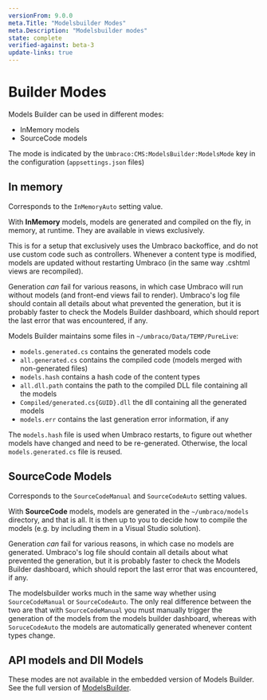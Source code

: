 ```yaml
---
versionFrom: 9.0.0
meta.Title: "Modelsbuilder Modes"
meta.Description: "Modelsbuilder modes"
state: complete
verified-against: beta-3
update-links: true
---
```


# Builder Modes

Models Builder can be used in different modes:

* InMemory models
* SourceCode models

The mode is indicated by the `Umbraco:CMS:ModelsBuilder:ModelsMode` key in the configuration (`appsettings.json` files) 

## In memory

Corresponds to the `InMemoryAuto` setting value.

With **InMemory** models, models are generated and compiled on the fly, in memory, at runtime. They are available in views exclusively. 

This is for a setup that exclusively uses the Umbraco backoffice, and do not use custom code such as controllers. Whenever a content type is modified, models are updated without restarting Umbraco (in the same way .cshtml views are recompiled).

Generation *can* fail for various reasons, in which case Umbraco will run without models (and front-end views fail to render). Umbraco's log file should contain all details about what prevented the generation, but it is probably faster to check the Models Builder dashboard, which should report the last error that was encountered, if any.

Models Builder maintains some files in `~/umbraco/Data/TEMP/PureLive`:

* `models.generated.cs` contains the generated models code
* `all.generated.cs` contains the compiled code (models merged with non-generated files)
* `models.hash` contains a hash code of the content types
* `all.dll.path` contains the path to the compiled DLL file containing all the models
* `Compiled/generated.cs{GUID}.dll` the dll containing all the generated models
* `models.err` contains the last generation error information, if any

The `models.hash` file is used when Umbraco restarts, to figure out whether models have changed and need to be re-generated. Otherwise, the local `models.generated.cs` file is reused.

## SourceCode Models

Corresponds to the `SourceCodeManual` and `SourceCodeAuto` setting values.

With **SourceCode** models, models are generated in the `~/umbraco/models` directory, and that is all. It is then up to you to decide how to compile the models (e.g. by including them in a Visual Studio solution).

Generation *can* fail for various reasons, in which case no models are generated. Umbraco's log file should contain all details about what prevented the generation, but it is probably faster to check the Models Builder dashboard, which should report the last error that was encountered, if any.

The modelsbuilder works much in the same way whether using `SourceCodeManual` or `SourceCodeAuto`. The only real difference between the two are that with `SourceCodeManual` you must manually trigger the generation of the models from the models builder dashboard, whereas with `SoruceCodeAuto` the models are automatically generated whenever content types change.


## API models and Dll Models

These modes are not available in the embedded version of Models Builder. See the full version of [ModelsBuilder](https://github.com/zpqrtbnk/Zbu.ModelsBuilder).
